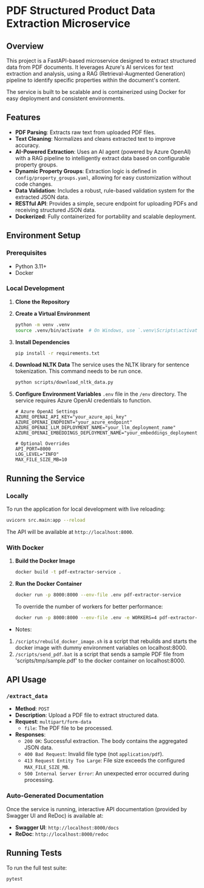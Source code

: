 # PDF Structured Product Data Extraction Microservice

## Overview

This project is a FastAPI-based microservice designed to extract structured data from PDF documents. It leverages Azure's AI services for text extraction and analysis, using a RAG (Retrieval-Augmented Generation) pipeline to identify specific properties within the document's content.

The service is built to be scalable and is containerized using Docker for easy deployment and consistent environments.

## Features

-   **PDF Parsing**: Extracts raw text from uploaded PDF files.
-   **Text Cleaning**: Normalizes and cleans extracted text to improve accuracy.
-   **AI-Powered Extraction**: Uses an AI agent (powered by Azure OpenAI) with a RAG pipeline to intelligently extract data based on configurable property groups.
-   **Dynamic Property Groups**: Extraction logic is defined in `config/property_groups.yaml`, allowing for easy customization without code changes.
-   **Data Validation**: Includes a robust, rule-based validation system for the extracted JSON data.
-   **RESTful API**: Provides a simple, secure endpoint for uploading PDFs and receiving structured JSON data.
-   **Dockerized**: Fully containerized for portability and scalable deployment.

## Environment Setup

### Prerequisites

-   Python 3.11+
-   Docker

### Local Development

1.  **Clone the Repository**

2.  **Create a Virtual Environment**
    ```bash
    python -m venv .venv
    source .venv/bin/activate  # On Windows, use `.venv\Scripts\activate`
    ```

3.  **Install Dependencies**
    ```bash
    pip install -r requirements.txt
    ```

4.  **Download NLTK Data**
    The service uses the NLTK library for sentence tokenization. This command needs to be run once.
    ```bash
    python scripts/download_nltk_data.py
    ```

5.  **Configure Environment Variables**
    `.env` file in the `/env` directory. The service requires Azure OpenAI credentials to function.
    ```env
    # Azure OpenAI Settings
    AZURE_OPENAI_API_KEY="your_azure_api_key"
    AZURE_OPENAI_ENDPOINT="your_azure_endpoint"
    AZURE_OPENAI_LLM_DEPLOYMENT_NAME="your_llm_deployment_name"
    AZURE_OPENAI_EMBEDDINGS_DEPLOYMENT_NAME="your_embeddings_deployment_name"

    # Optional Overrides
    API_PORT=8000
    LOG_LEVEL="INFO"
    MAX_FILE_SIZE_MB=10
    ```

## Running the Service

### Locally

To run the application for local development with live reloading:
```bash
uvicorn src.main:app --reload
```
The API will be available at `http://localhost:8000`.

### With Docker

1.  **Build the Docker Image**
    ```bash
    docker build -t pdf-extractor-service .
    ```

2.  **Run the Docker Container**
    ```bash
    docker run -p 8000:8000 --env-file .env pdf-extractor-service
    ```
    To override the number of workers for better performance:
    ```bash
    docker run -p 8000:8000 --env-file .env -e WORKERS=4 pdf-extractor-service
    ```

- Notes: 
1.  `/scripts/rebuild_docker_image.sh` is a script that rebuilds and starts the docker image with dummy environment variables on localhost:8000.
2.  `/scripts/send_pdf.bat` is a script that sends a sample PDF file from 'scripts/tmp/sample.pdf' to the docker container on localhost:8000.

## API Usage

### `/extract_data`

-   **Method**: `POST`
-   **Description**: Upload a PDF file to extract structured data.
-   **Request**: `multipart/form-data`
    -   `file`: The PDF file to be processed.
-   **Responses**:
    -   `200 OK`: Successful extraction. The body contains the aggregated JSON data.
    -   `400 Bad Request`: Invalid file type (not `application/pdf`).
    -   `413 Request Entity Too Large`: File size exceeds the configured `MAX_FILE_SIZE_MB`.
    -   `500 Internal Server Error`: An unexpected error occurred during processing.

### Auto-Generated Documentation

Once the service is running, interactive API documentation (provided by Swagger UI and ReDoc) is available at:
-   **Swagger UI**: `http://localhost:8000/docs`
-   **ReDoc**: `http://localhost:8000/redoc`

## Running Tests

To run the full test suite:
```bash
pytest
```
